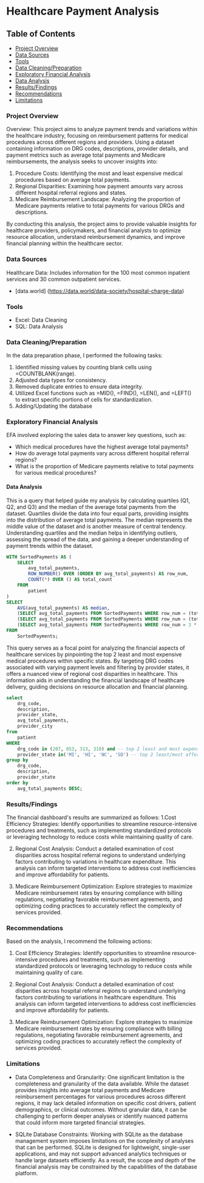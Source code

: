 # Healthcare Payment Analysis

## Table of Contents

- [Project Overview](#project-overview)
- [Data Sources](#data-sources)
- [Tools](#tools)
- [Data Cleaning/Preparation](#data-cleaning-/-preparation)
- [Exploratory Financial Analysis](#exploratory-financial-analysis)
- [Data Analysis](#data-analysis)
- [Results/Findings](#results-/-findings)
- [Recommendations](#recommendations)
- [Limitations](#limitations)



### Project Overview

Overview:
This project aims to analyze payment trends and variations within the healthcare industry, focusing on reimbursement patterns for medical procedures across different regions and providers. Using a dataset containing information on DRG codes, descriptions, provider details, and payment metrics such as average total payments and Medicare reimbursements, the analysis seeks to uncover insights into:

1. Procedure Costs: Identifying the most and least expensive medical procedures based on average total payments.
2. Regional Disparities: Examining how payment amounts vary across different hospital referral regions and states.
3. Medicare Reimbursement Landscape: Analyzing the proportion of Medicare payments relative to total payments for various DRGs and descriptions.

By conducting this analysis, the project aims to provide valuable insights for healthcare providers, policymakers, and financial analysts to optimize resource allocation, understand reimbursement dynamics, and improve financial planning within the healthcare sector.

### Data Sources 

Healthcare Data: Includes information for the 100 most common inpatient services and 30 common outpatient services.
-  [data.world] (https://data.world/data-society/hospital-charge-data)

### Tools

  - Excel: Data Cleaning
  - SQL: Data Analysis
    


### Data Cleaning/Preparation

In the data preparation phase, I performed the following tasks:

1. Identified missing values by counting blank cells using =COUNTBLANK(range).
2. Adjusted data types for consistency.
3. Removed duplicate entries to ensure data integrity.
4. Utilized Excel functions such as =MID(), =FIND(), =LEN(), and =LEFT() to extract specific portions of cells for standardization.
5. Adding/Updating the database



### Exploratory Financial Analysis

EFA involved exploring the sales data to answer key questions, such as:

- Which medical procedures have the highest average total payments?
- How do average total payments vary across different hospital referral regions?
- What is the proportion of Medicare payments relative to total payments for various medical procedures?




#### Data Analysis 

This is a query that helped guide my analysis by calculating quartiles (Q1, Q2, and Q3) and the median of the average total payments from the dataset. Quartiles divide the data into four equal parts, providing insights into the distribution of average total payments. The median represents the middle value of the dataset and is another measure of central tendency. Understanding quartiles and the median helps in identifying outliers, assessing the spread of the data, and gaining a deeper understanding of payment trends within the dataset.

``` sql
WITH SortedPayments AS (
    SELECT
        avg_total_payments,
        ROW_NUMBER() OVER (ORDER BY avg_total_payments) AS row_num,
        COUNT(*) OVER () AS total_count
    FROM
        patient
)
SELECT
    AVG(avg_total_payments) AS median,
    (SELECT avg_total_payments FROM SortedPayments WHERE row_num = (total_count + 1) / 4) AS Q1,
    (SELECT avg_total_payments FROM SortedPayments WHERE row_num = (total_count + 1) / 2) AS Q2,
    (SELECT avg_total_payments FROM SortedPayments WHERE row_num = 3 * (total_count + 1) / 4) AS Q3
FROM
    SortedPayments;

```



This query serves as a focal point for analyzing the financial aspects of healthcare services by pinpointing the top 2 least and most expensive medical procedures within specific states. By targeting DRG codes associated with varying payment levels and filtering by provider states, it offers a nuanced view of regional cost disparities in healthcare. This information aids in understanding the financial landscape of healthcare delivery, guiding decisions on resource allocation and financial planning.
``` sql
select
    drg_code,
    description,
    provider_state, 
    avg_total_payments,
    provider_city
from
    patient
WHERE 
    drg_code in (207, 853, 313, 310) and -- top 2 least and most expensive procedures, on avg
    provider_state in('MI', 'HI', 'NC', 'SD') -- top 2 least/most afforadable healthcare
group by
    drg_code, 
    description,
    provider_state
order by
    avg_total_payments DESC;
```


### Results/Findings


The financial dashboard's results are summarized as follows:
1.Cost Efficiency Strategies: Identify opportunities to streamline resource-intensive procedures and treatments, such as implementing standardized protocols or leveraging technology to reduce costs while maintaining quality of care.

2. Regional Cost Analysis: Conduct a detailed examination of cost disparities across hospital referral regions to understand underlying factors contributing to variations in healthcare expenditure. This analysis can inform targeted interventions to address cost inefficiencies and improve affordability for patients.

3. Medicare Reimbursement Optimization: Explore strategies to maximize Medicare reimbursement rates by ensuring compliance with billing regulations, negotiating favorable reimbursement agreements, and optimizing coding practices to accurately reflect the complexity of services provided.

### Recommendations

Based on the analysis, I recommend the following actions:

1. Cost Efficiency Strategies: Identify opportunities to streamline resource-intensive procedures and treatments, such as implementing standardized protocols or leveraging technology to reduce costs while maintaining quality of care.

2. Regional Cost Analysis: Conduct a detailed examination of cost disparities across hospital referral regions to understand underlying factors contributing to variations in healthcare expenditure. This analysis can inform targeted interventions to address cost inefficiencies and improve affordability for patients.

3. Medicare Reimbursement Optimization: Explore strategies to maximize Medicare reimbursement rates by ensuring compliance with billing regulations, negotiating favorable reimbursement agreements, and optimizing coding practices to accurately reflect the complexity of services provided.



### Limitations
- Data Completeness and Granularity: One significant limitation is the completeness and granularity of the data available. While the dataset provides insights into average total payments and Medicare reimbursement percentages for various procedures across different regions, it may lack detailed information on specific cost drivers, patient demographics, or clinical outcomes. Without granular data, it can be challenging to perform deeper analyses or identify nuanced patterns that could inform more targeted financial strategies.

- SQLite Database Constraints: Working with SQLite as the database management system imposes limitations on the complexity of analyses that can be performed. SQLite is designed for lightweight, single-user applications, and may not support advanced analytics techniques or handle large datasets efficiently. As a result, the scope and depth of the financial analysis may be constrained by the capabilities of the database platform.


